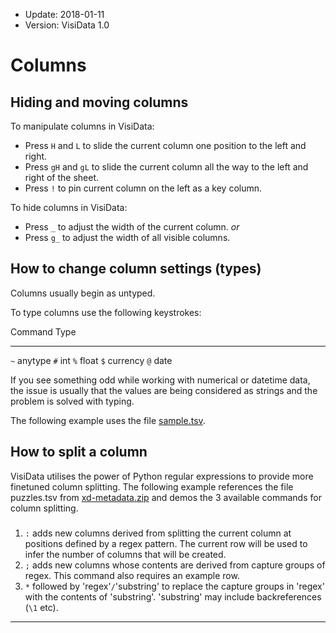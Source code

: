 - Update: 2018-01-11
- Version: VisiData 1.0

# Columns

## Hiding and moving columns

To manipulate columns in VisiData:

- Press `H` and `L` to slide the current column one position to the left and right.
- Press `gH` and `gL` to slide the current column all the way to the left and right of the sheet.
- Press `!` to pin current column on the left as a key column.

To hide columns in VisiData:

- Press `_` to adjust the width of the current column.
*or*
- Press `g_` to adjust the width of all visible columns.

## How to change column settings (types)

Columns usually begin as untyped.

To type columns use the following keystrokes:

 Command    Type
--------- --------
`~`       anytype
`#`       int
`%`       float
`$`       currency
`@`       date

If you see something odd while working with numerical or datetime data, the issue is usually that the values are being considered as strings and the problem is solved with typing.

The following example uses the file [sample.tsv](https://raw.githubusercontent.com/saulpw/visidata/stable/sample_data/sample.tsv).

<section id="hero">
    <asciinema-player id="player" poster="npt:0:20" rows=27 src="../casts/types.cast"></asciinema-player>
    <script type="text/javascript" src="/asciinema-player.js"></script>
</section>

## How to split a column

VisiData utilises the power of Python regular expressions to provide more finetuned column splitting. The following example references the file puzzles.tsv from [xd-metadata.zip](http://xd.saul.pw/xd-metadata.zip) and demos the 3 available commands for column splitting.

<section id="hero">
    <asciinema-player id="player" poster="npt=0:20" rows=27 src="../casts/split-regex.cast"></asciinema-player>
    <script type="text/javascript" src="/asciinema-player.js"></script>
</section>

###

1. `:` adds new columns derived from splitting the current column at positions defined by a regex pattern. The current row will be used to infer the number of columns that will be created.
2. `;` adds new columns whose contents are derived from capture groups of regex. This command also requires an example row.
3. `*` followed by 'regex'`/`'substring' to replace the capture groups in 'regex' with the contents of 'substring'. 'substring' may include backreferences (`\1` etc).

---
